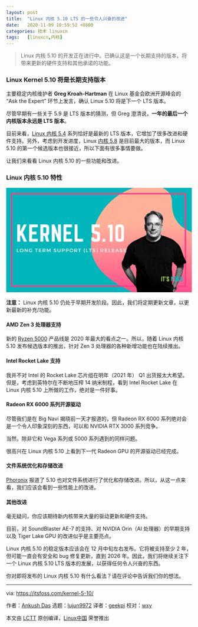 ```yaml
---
layout: post
title:	"Linux 内核 5.10 LTS 的一些令人兴奋的改进"
date:	2020-11-09 10:59:52 +0800 
categories:	技术 linuxcn 
tags:	[linuxcn,内核]
---
```




> 
> Linux 内核 5.10 的开发正在进行中。已确认这是一个长期支持的版本，将带来更新的硬件支持和其他承诺的功能。
> 
> 
> 


### Linux Kernel 5.10 将是长期支持版本


主要稳定内核维护者 **Greg Kroah-Hartman** 在 Linux 基金会欧洲开源峰会的 “Ask the Expert” 环节上发言，确认 Linux 5.10 将是下一个 LTS 版本。


尽管早期有一些关于 5.9 是 LTS 版本的猜测，但 Greg 澄清说，**一年的最后一个内核版本永远是 LTS 版本**。


目前来看，[Linux 内核 5.4](https://itsfoss.com/linux-kernel-5-4/) 系列恰好是最新的 LTS 版本，它增加了很多改进和硬件支持。另外，考虑到开发进度，Linux [内核 5.8](https://itsfoss.com/kernel-5-8-release/) 是目前最大的版本，而 Linux 5.10 的第一个候选版本也很接近，所以下面有很多事情要做。


让我们来看看 Linux 内核 5.10 的一些功能和改进。


### Linux 内核 5.10 特性


![](/Asserts/Images/album/202011/09/105957ihtt9co7z7tzz9bc.png)


**注意：** Linux 内核 5.10 仍处于早期开发阶段。因此，我们将定期更新文章，以更新最新的补充/功能。


#### AMD Zen 3 处理器支持


新的 [Ryzen 5000](https://www.tomsguide.com/news/amd-ryzen-5000-revealed-what-it-means-for-pc-gaming) 产品线是 2020 年最大的看点之一。所以，随着 Linux 内核 5.10 发布候选版本的推出，针对 Zen 3 处理器的各种新增功能也在陆续推出。


#### Intel Rocket Lake 支持


我并不对 Intel 的 Rocket Lake 芯片组在明年（2021 年） Q1 出货报太大希望。但是，考虑到英特尔在不断地压榨 14 纳米制程，看到 Intel Rocket Lake 在 Linux 内核 5.10 上所做的工作，绝对是一件好事。


#### Radeon RX 6000 系列开源驱动


尽管我们是在 Big Navi 揭晓前一天才报道的，但 Radeon RX 6000 系列绝对会是一个令人印象深刻的东西，可以和 NVIDIA RTX 3000 系列竞争。


当然，除非它和 Vega 系列或 5000 系列遇到的同样问题。


很高兴在 Linux 内核 5.10 上看到下一代 Radeon GPU 的开源驱动已经完成。


#### 文件系统优化和存储改进


[Phoronix](https://www.phoronix.com/scan.php?page=article&item=linux-510-features&num=1) 报道了 5.10 也对文件系统进行了优化和存储改进。所以，从这一点来看，我们应该会看到一些性能上的改进。


#### 其他改进


毫无疑问，你应该期待新内核带来大量的驱动更新和硬件支持。


目前，对 SoundBlaster AE-7 的支持、对 NVIDIA Orin（AI 处理器）的早期支持以及 Tiger Lake GPU 的改进似乎是主要亮点。


Linux 内核 5.10 的稳定版本应该会在 12 月中旬左右发布。它将被支持至少 2 年，但可能一直会有安全和 bug 修复更新，直到 2026 年。因此，我们将继续关注下一个 Linux 内核 5.10 LTS 版本的发展，以获得任何令人兴奋的东西。


你对即将发布的 Linux 内核 5.10 有什么看法？请在评论中告诉我们你的想法。




---


via: <https://itsfoss.com/kernel-5-10/>


作者：[Ankush Das](https://itsfoss.com/author/ankush/) 选题：[lujun9972](https://github.com/lujun9972) 译者：[geekpi](https://github.com/geekpi) 校对：[wxy](https://github.com/wxy)


本文由 [LCTT](https://github.com/LCTT/TranslateProject) 原创编译，[Linux中国](https://linux.cn/) 荣誉推出
